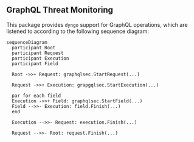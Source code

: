 ## GraphQL Threat Monitoring

This package provides `dyngo` support for GraphQL operations, which are listened
to according to the following sequence diagram:

```mermaid
sequenceDiagram
  participant Root
  participant Request
  participant Execution
  participant Field

  Root ->>+ Request: graphqlsec.StartRequest(...)

  Request ->>+ Execution: grapgqlsec.StartExecution(...)

  par for each field
  Execution ->>+ Field: graphqlsec.StartField(...)
  Field -->>- Execution: field.Finish(...)
  end

  Execution -->>- Request: execution.Finish(...)

  Request -->>- Root: request.Finish(...)
```
